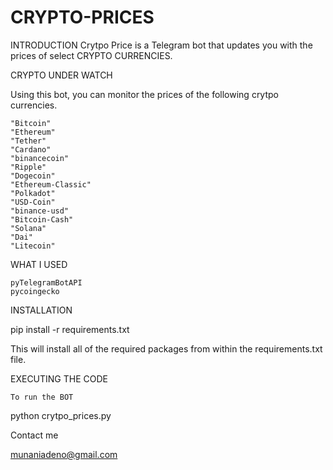 # CRYPTO-PRICES
INTRODUCTION
Crytpo Price is a Telegram bot that updates you with the prices of select CRYPTO CURRENCIES.

CRYPTO UNDER WATCH

Using this bot, you can monitor the prices of the following crytpo currencies.

    "Bitcoin"
    "Ethereum"
    "Tether"
    "Cardano"
    "binancecoin"
    "Ripple"
    "Dogecoin"
    "Ethereum-Classic"
    "Polkadot"
    "USD-Coin"
    "binance-usd"
    "Bitcoin-Cash"
    "Solana"
    "Dai"
    "Litecoin"

WHAT I USED

    pyTelegramBotAPI
    pycoingecko

INSTALLATION

pip install -r requirements.txt

This will install all of the required packages from within the requirements.txt file.

EXECUTING THE CODE

    To run the BOT

python crytpo_prices.py


Contact me

munaniadeno@gmail.com
